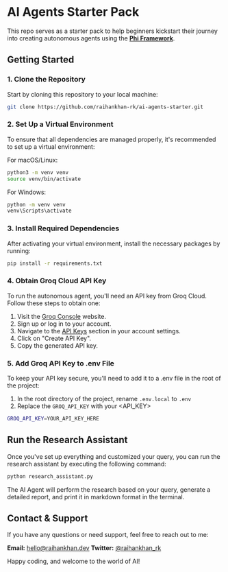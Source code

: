 # AI Agents Starter Pack
This repo serves as a starter pack to help beginners kickstart their journey into creating autonomous agents using the [**Phi Framework**](https://www.phidata.com/).

## Getting Started

### 1. Clone the Repository

Start by cloning this repository to your local machine:

```bash
git clone https://github.com/raihankhan-rk/ai-agents-starter.git
```

### 2. Set Up a Virtual Environment
To ensure that all dependencies are managed properly, it's recommended to set up a virtual environment:

For macOS/Linux:
```bash
python3 -m venv venv
source venv/bin/activate
```

For Windows:
```bash
python -m venv venv
venv\Scripts\activate
```

### 3. Install Required Dependencies
After activating your virtual environment, install the necessary packages by running:
```bash
pip install -r requirements.txt
```

### 4. Obtain Groq Cloud API Key
To run the autonomous agent, you'll need an API key from Groq Cloud. Follow these steps to obtain one:

1. Visit the [Groq Console](https://console.groq.com/) website.
2. Sign up or log in to your account.
3. Navigate to the [API Keys](https://console.groq.com/keys) section in your account settings.
4. Click on "Create API Key".
5. Copy the generated API key.

### 5. Add Groq API Key to .env File
To keep your API key secure, you'll need to add it to a .env file in the root of the project:

1. In the root directory of the project, rename ```.env.local``` to ```.env```
2. Replace the ```GROQ_API_KEY``` with your <API_KEY>
```bash
GROQ_API_KEY=YOUR_API_KEY_HERE
```
## Run the Research Assistant
Once you've set up everything and customized your query, you can run the research assistant by executing the following command:

```bash
python research_assistant.py
```
The AI Agent will perform the research based on your query, generate a detailed report, and print it in markdown format in the terminal.

## Contact & Support
If you have any questions or need support, feel free to reach out to me:

**Email:** [hello@raihankhan.dev](mailto:hello@raihankhan.dev)
**Twitter:** [@raihankhan_rk](https://x.com/raihankhan_rk)

Happy coding, and welcome to the world of AI!
